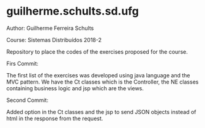 # guilherme.schults.sd.ufg

Author: Guilherme Ferreira Schults

Course: Sistemas Distribuídos 2018-2

Repository to place the codes of the exercises proposed for the course.

Firs Commit:

The first list of the exercises was developed using java language and the MVC pattern. We have the Ct classes which is the Controller, the NE classes containing business logic and jsp which are the views. 


Second Commit:

Added option in the Ct classes and the jsp to send JSON objects instead of html in the response from the request.
